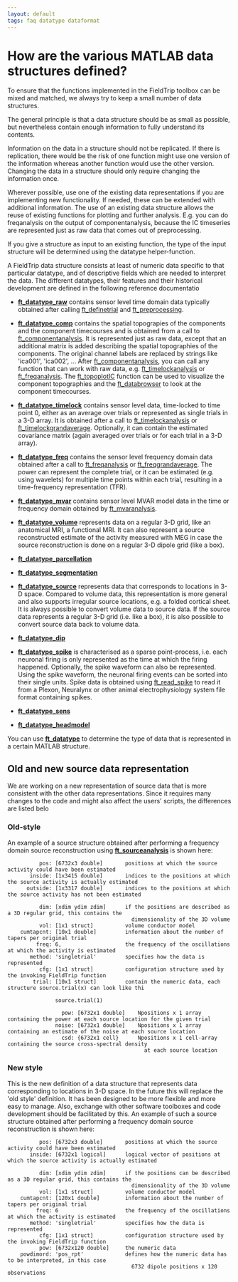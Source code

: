 ```yaml
---
layout: default
tags: faq datatype dataformat
---
```



# How are the various MATLAB data structures defined?

To ensure that the functions implemented in the FieldTrip toolbox can be mixed and matched, we always try to keep a small number of data structures. 

The general principle is that a data structure should be as small as possible, but nevertheless contain enough information to fully understand its contents. 

Information on the data in a structure should not be replicated. If there is replication, there would be the risk of one function might use one version of the information whereas another function would use the other version. Changing the data in a structure should only require changing the information once. 

Wherever possible, use one of the existing data representations if you are implementing new functionality. If needed, these can be extended with additional information. The use of an existing data structure allows the reuse of existing functions for plotting and further analysis. E.g. you can do freqanalysis on the output of componentanalysis, because the IC timeseries are represented just as raw data that comes out of preprocessing. 

If you give a structure as input to an existing function, the type of the input structure will be determined using the datatype helper-function. 

A FieldTrip data structure consists at least of numeric data specific to that particular datatype, and of descriptive fields which are needed to interpret the data. The different datatypes, their features and their historical development are defined in the following reference documentatio


*  **[ft_datatype_raw](/reference/ft_datatype_raw)** contains sensor level time domain data typically obtained after calling [ft_definetrial](/reference/ft_definetrial) and [ft_preprocessing](/reference/ft_preprocessing).

*  **[ft_datatype_comp](/reference/ft_datatype_comp)** contains the spatial topograpies of the components and the component timecourses and is obtained from a call to [ft_componentanalysis](/reference/ft_componentanalysis). It is represented just as raw data, except that an additional matrix is added describing the spatial topographies of the components. The original channel labels are replaced by strings like 'ica001', 'ica002', ... After [ft_componentanalysis](/reference/ft_componentanalysis), you can call any function that can work with raw data, e.g. [ft_timelockanalysis](/reference/ft_timelockanalysis) or [ft_freqanalysis](/reference/ft_freqanalysis). The [ft_topoplotIC](/reference/ft_topoplotIC) function can be used to visualize the component topographies and the [ft_databrowser](/reference/ft_databrowser) to look at the component timecourses.

*  **[ft_datatype_timelock](/reference/ft_datatype_timelock)** contains sensor level data, time-locked to time point 0, either as an average over trials or represented as single trials in a 3-D array. It is obtained after a call to [ft_timelockanalysis](/reference/ft_timelockanalysis) or [ft_timelockgrandaverage](/reference/ft_timelockgrandaverage). Optionally, it can contain the estimated covariance matrix (again averaged over trials or for each trial in a 3-D array).

*  **[ft_datatype_freq](/reference/ft_datatype_freq)** contains the sensor level frequency domain data obtained after a call to [ft_freqanalysis](/reference/ft_freqanalysis) or [ft_freqgrandaverage](/reference/ft_freqgrandaverage). The power can represent the complete trial, or it can be estimated (e.g. using wavelets) for multiple time points within each trial, resulting in a time-frequency representation (TFR).

*  **[ft_datatype_mvar](/reference/ft_datatype_mvar)** contains sensor level MVAR model data in the time or frequency domain obtained by [ft_mvaranalysis](/reference/ft_mvaranalysis).

*  **[ft_datatype_volume](/reference/ft_datatype_volume)** represents data on a regular 3-D grid, like an anatomical MRI, a functional MRI. It can also represent a source reconstructed estimate of the activity measured with MEG in case the source reconstruction is done on a regular 3-D dipole grid (like a box).

*  **[ft_datatype_parcellation](/reference/ft_datatype_parcellation)**

*  **[ft_datatype_segmentation](/reference/ft_datatype_segmentation)**

*  **[ft_datatype_source](/reference/ft_datatype_source)** represents data that corresponds to locations in 3-D space. Compared to volume data, this representation is more general and also supports irregular source locations, e.g. a folded cortical sheet. It is always possible to convert volume data to source data. If the source data represents a regular 3-D grid (i.e. like a box), it is also possible to convert source data back to volume data.

*  **[ft_datatype_dip](/reference/ft_datatype_dip)**

*  **[ft_datatype_spike](/reference/ft_datatype_spike)** is characterised as a sparse point-process, i.e. each neuronal firing is only represented as the time at which the firing happened. Optionally, the spike waveform can also be represented. Using the spike waveform, the neuronal firing events can be sorted into their single units. Spike data is obtained using [ft_read_spike](/reference/ft_read_spike) to read it from a Plexon, Neuralynx or other animal electrophysiology system file format containing spikes.

*  **[ft_datatype_sens](/reference/ft_datatype_sens)**

*  **[ft_datatype_headmodel](/reference/ft_datatype_headmodel)**

You can use **[ft_datatype](/reference/ft_datatype)** to determine the type of data that is represented in a certain MATLAB structure. 


## Old and new source data representation

We are working on a new representation of source data that is more consistent with the other data representations. Since it requires many changes to the code and might also affect the users' scripts, the differences are listed belo

###  Old-style 

An example of a source structure obtained after performing a frequency domain source reconstruction using **[ft_sourceanalysis](/reference/ft_sourceanalysis)** is shown here: 

	
	
	          pos: [6732x3 double]       positions at which the source activity could have been estimated
	       inside: [1x3415 double]       indices to the positions at which the source activity is actually estimated
	      outside: [1x3317 double]       indices to the positions at which the source activity has not been estimated
	
	          dim: [xdim ydim zdim]      if the positions are described as a 3D regular grid, this contains the 
	                                       dimensionality of the 3D volume
	          vol: [1x1 struct]          volume conductor model
	    cumtapcnt: [10x1 double]         information about the number of tapers per original trial
	         freq: 6,                    the frequency of the oscillations at which the activity is estimated
	       method: 'singletrial'         specifies how the data is represented
	          cfg: [1x1 struct]          configuration structure used by the invoking FieldTrip function
	        trial: [10x1 struct]         contain the numeric data, each structure source.trial(x) can look like thi
	        
	               source.trial(1)
	               
	                 pow: [6732x1 double]    Npositions x 1 array containing the power at each source location for the given trial
	               noise: [6732x1 double]    Npositions x 1 array containing an estimate of the noise at each source location
	                 csd: {6732x1 cell}      Npositions x 1 cell-array containing the source cross-spectral density
	                                           at each source location  
	
	

   
### New style

This is the new definition of a data structure that represents data corresponding to locations in 3-D space. In the future this will replace the 'old style' definition. It has been designed to be more flexible and more easy to manage. Also, exchange with other software toolboxes and code development should be facilitated by this. An example of such a source structure obtained after performing a frequency domain source reconstruction is shown here: 

	
	
	          pos: [6732x3 double]       positions at which the source activity could have been estimated
	       inside: [6732x1 logical]      logical vector of positions at which the source activity is actually estimated
	
	          dim: [xdim ydim zdim]      if the positions can be described as a 3D regular grid, this contains the 
	                                       dimensionality of the 3D volume
	          vol: [1x1 struct]          volume conductor model
	    cumtapcnt: [120x1 double]        information about the number of tapers per original trial
	         freq: 6                     the frequency of the oscillations at which the activity is estimated
	       method: 'singletrial'         specifies how the data is represented
	          cfg: [1x1 struct]          configuration structure used by the invoking FieldTrip function
	          pow: [6732x120 double]     the numeric data
	    powdimord: 'pos_rpt'             defines how the numeric data has to be interpreted, in this case
	                                       6732 dipole positions x 120 observations
	


